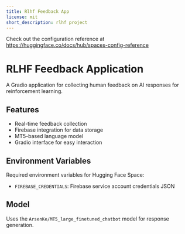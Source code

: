 ```yaml
---
title: Rlhf Feedback App
license: mit
short_description: rlhf project
---
```


Check out the configuration reference at https://huggingface.co/docs/hub/spaces-config-reference


# RLHF Feedback Application

A Gradio application for collecting human feedback on AI responses for reinforcement learning.

## Features
- Real-time feedback collection
- Firebase integration for data storage
- MT5-based language model
- Gradio interface for easy interaction

## Environment Variables
Required environment variables for Hugging Face Space:
- `FIREBASE_CREDENTIALS`: Firebase service account credentials JSON

## Model
Uses the `ArsenKe/MT5_large_finetuned_chatbot` model for response generation.
